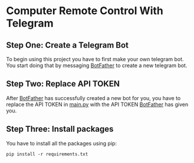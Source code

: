 # Computer Remote Control With Telegram
## Step One: Create a Telegram Bot
To begin using this project you have to first make your own telegram bot. 
You start doing that by messaging [BotFather](https://t.me/BotFather) to create a new telegram bot.
## Step Two: Replace API TOKEN
After [BotFather](https://t.me/BotFather) has successfully created a new bot for you, you have to replace the API TOKEN in [main.py](https://github.com/yaraedtek/computer_remote_control_with_telegram/blob/main/main.py) with the API TOKEN [BotFather](https://t.me/BotFather) has given you.
## Step Three: Install packages 
You have to install all the packages using pip:
```
pip install -r requirements.txt
```
